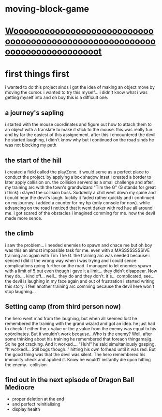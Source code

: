 # moving-block-game
[Woooooooooooooooooooooooooooooooooooooooooooooooooooooooooooooooooooooooooot](https://martekode.github.io/moving-block-game/)
========
# first things first
i wanted to do this project sinds i got the idea of making an object move by moving the cursor. i wanted to try this myself...
i didn't know what i was getting myself into and oh boy this is a difficult one.



## a journey's sapling
i started with the mouse coordinates and figure out how to attach them to an object with a translate to make it stick to the mouse.
this was really fun and by far the easiest of this assignement. after this i encountered the devil. he started laughing, i didn't know why but i continued on the road sinds he was not blocking my path.



## the start of the hill
i created a field called the playZone. it would serve as a perfect place to conduct the project. by applying a box shadow inset i created a border to later apply collision on.
the collision serverd as a small challenge and after my training arc with the town's grandwizard "Tim the G" (G stands for great i think) i slayed the collision boss. Suddenly a chill went down my spine and i could hear the devil's laugh. luckily it faded rather quickly and i continued on my journey. i added a counter for my hp (only console for now). while advancing on the road i noticed that it went darker with red hue all around me. i got scared of the obstacles i imagined comming for me. now the devil made more sence.

## the climb
i saw the problem... i needed enemies to spawn and chace me but oh boy was this an almost impossible task for me. even with a MASSSSSSSSIVE training arc again with Tim The G. the training arc was needed because i senced i did it the wrong way when i was trying and i could sence complications going further on the road. I managed to let enemies spawn with a limit of 5 but even though i gave it a limit... they didn't disappear. Now they do.... kind off... well... they do and they don't. it's... complicated, see... the devil is laughing in my face again and out of frustration i started writing this story. i feel another training arc comming because the devil here won't stop laughing...

## Setting camp (from third person now)
the hero went mad from the laughing, but when all seemed lost he remembered the training with the grand wizard and got an idea. he just had to check if either the x value or the y value from the enemy was equal to his coördinates. But it wouldn't work because...Who is the enemy? Well, after some thinking about his training he remembered that foreach thingamajig. So he got cracking. And it worked.... "Huh!" he said simultaniously gasping. "It worked!... Still bugs though.." hitting his own forhead until it was red. But the good thing was that the devil was silent. The hero remembered his immunity check and applied it. Know he would't instantly die upon hitting the enemy.
-collision-

## find out in the next episode of Dragon Ball Mediocre
* proper deletion at the end 
* and perfect reinitialising
* display health